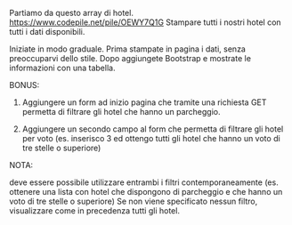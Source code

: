 Partiamo da questo array di hotel. https://www.codepile.net/pile/OEWY7Q1G
Stampare tutti i nostri hotel con tutti i dati disponibili.

Iniziate in modo graduale.
Prima stampate in pagina i dati, senza preoccuparvi dello stile.
Dopo aggiungete Bootstrap e mostrate le informazioni con una tabella.

BONUS:

1.  Aggiungere un form ad inizio pagina che tramite una richiesta GET permetta di filtrare gli hotel che hanno un parcheggio.

2.  Aggiungere un secondo campo al form che permetta di filtrare gli hotel per voto (es. inserisco 3 ed ottengo tutti gli hotel che hanno un voto di tre stelle o superiore)

NOTA:

deve essere possibile utilizzare entrambi i filtri contemporaneamente (es. ottenere una lista con hotel che dispongono di parcheggio e che hanno un voto di tre stelle o superiore)
Se non viene specificato nessun filtro, visualizzare come in precedenza tutti gli hotel.
